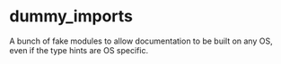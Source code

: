 # dummy_imports

A bunch of fake modules to allow documentation to be built on any OS, even if the type hints are OS specific.